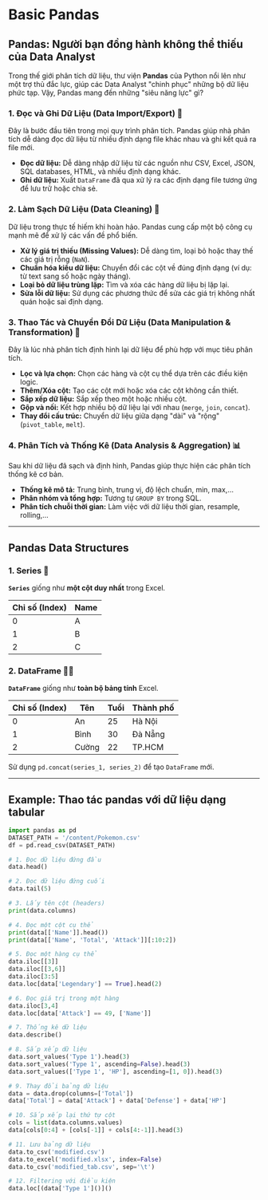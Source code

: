 # Basic Pandas

## **Pandas: Người bạn đồng hành không thể thiếu của Data Analyst**

Trong thế giới phân tích dữ liệu, thư viện **Pandas** của Python nổi lên như một trợ thủ đắc lực, giúp các Data Analyst "chinh phục" những bộ dữ liệu phức tạp. Vậy, Pandas mang đến những "siêu năng lực" gì?

### 1. Đọc và Ghi Dữ Liệu (Data Import/Export) 📖

Đây là bước đầu tiên trong mọi quy trình phân tích. Pandas giúp nhà phân tích dễ dàng đọc dữ liệu từ nhiều định dạng file khác nhau và ghi kết quả ra file mới.

- **Đọc dữ liệu:** Dễ dàng nhập dữ liệu từ các nguồn như CSV, Excel, JSON, SQL databases, HTML, và nhiều định dạng khác.
- **Ghi dữ liệu:** Xuất `DataFrame` đã qua xử lý ra các định dạng file tương ứng để lưu trữ hoặc chia sẻ.

### 2. Làm Sạch Dữ Liệu (Data Cleaning) 🧹

Dữ liệu trong thực tế hiếm khi hoàn hảo. Pandas cung cấp một bộ công cụ mạnh mẽ để xử lý các vấn đề phổ biến.

- **Xử lý giá trị thiếu (Missing Values):** Dễ dàng tìm, loại bỏ hoặc thay thế các giá trị rỗng (`NaN`).
- **Chuẩn hóa kiểu dữ liệu:** Chuyển đổi các cột về đúng định dạng (ví dụ: từ text sang số hoặc ngày tháng).
- **Loại bỏ dữ liệu trùng lặp:** Tìm và xóa các hàng dữ liệu bị lặp lại.
- **Sửa lỗi dữ liệu:** Sử dụng các phương thức để sửa các giá trị không nhất quán hoặc sai định dạng.

### 3. Thao Tác và Chuyển Đổi Dữ Liệu (Data Manipulation & Transformation) 🔧

Đây là lúc nhà phân tích định hình lại dữ liệu để phù hợp với mục tiêu phân tích.

- **Lọc và lựa chọn:** Chọn các hàng và cột cụ thể dựa trên các điều kiện logic.
- **Thêm/Xóa cột:** Tạo các cột mới hoặc xóa các cột không cần thiết.
- **Sắp xếp dữ liệu:** Sắp xếp theo một hoặc nhiều cột.
- **Gộp và nối:** Kết hợp nhiều bộ dữ liệu lại với nhau (`merge`, `join`, `concat`).
- **Thay đổi cấu trúc:** Chuyển dữ liệu giữa dạng "dài" và "rộng" (`pivot_table`, `melt`).

### 4. Phân Tích và Thống Kê (Data Analysis & Aggregation) 📊

Sau khi dữ liệu đã sạch và định hình, Pandas giúp thực hiện các phân tích thống kê cơ bản.

- **Thống kê mô tả:** Trung bình, trung vị, độ lệch chuẩn, min, max,...
- **Phân nhóm và tổng hợp:** Tương tự `GROUP BY` trong SQL.
- **Phân tích chuỗi thời gian:** Làm việc với dữ liệu thời gian, resample, rolling,...

---

## Pandas Data Structures

### 1. Series 🐼

**`Series`** giống như **một cột duy nhất** trong Excel.

| Chỉ số (Index) | Name |
| --- | --- |
| 0 | A |
| 1 | B |
| 2 | C |

### 2. DataFrame 🐼🐼

**`DataFrame`** giống như **toàn bộ bảng tính** Excel.

| Chỉ số (Index) | Tên | Tuổi | Thành phố |
| --- | --- | --- | --- |
| 0 | An | 25 | Hà Nội |
| 1 | Bình | 30 | Đà Nẵng |
| 2 | Cường | 22 | TP.HCM |

Sử dụng `pd.concat(series_1, series_2)` để tạo `DataFrame` mới.

---

## Example: Thao tác pandas với dữ liệu dạng tabular

```python
import pandas as pd
DATASET_PATH = '/content/Pokemon.csv'
df = pd.read_csv(DATASET_PATH)

# 1. Đọc dữ liệu đứng đầu
data.head()

# 2. Đọc dữ liệu đứng cuối
data.tail(5)

# 3. Lấy tên cột (headers)
print(data.columns)

# 4. Đọc một cột cụ thể
print(data[['Name']].head())
print(data[['Name', 'Total', 'Attack']][:10:2])

# 5. Đọc một hàng cụ thể
data.iloc[[3]]
data.iloc[[3,6]]
data.iloc[3:5]
data.loc[data['Legendary'] == True].head(2)

# 6. Đọc giá trị trong một hàng
data.iloc[3,4]
data.loc[data['Attack'] == 49, ['Name']]

# 7. Thống kê dữ liệu
data.describe()

# 8. Sắp xếp dữ liệu
data.sort_values('Type 1').head(3)
data.sort_values('Type 1', ascending=False).head(3)
data.sort_values(['Type 1', 'HP'], ascending=[1, 0]).head(3)

# 9. Thay đổi bảng dữ liệu
data = data.drop(columns=['Total'])
data['Total'] = data['Attack'] + data['Defense'] + data['HP']

# 10. Sắp xếp lại thứ tự cột
cols = list(data.columns.values)
data[cols[0:4] + [cols[-1]] + cols[4:-1]].head(3)

# 11. Lưu bảng dữ liệu
data.to_csv('modified.csv')
data.to_excel('modified.xlsx', index=False)
data.to_csv('modified_tab.csv', sep='\t')

# 12. Filtering với điều kiện
data.loc[(data['Type 1']()]()
